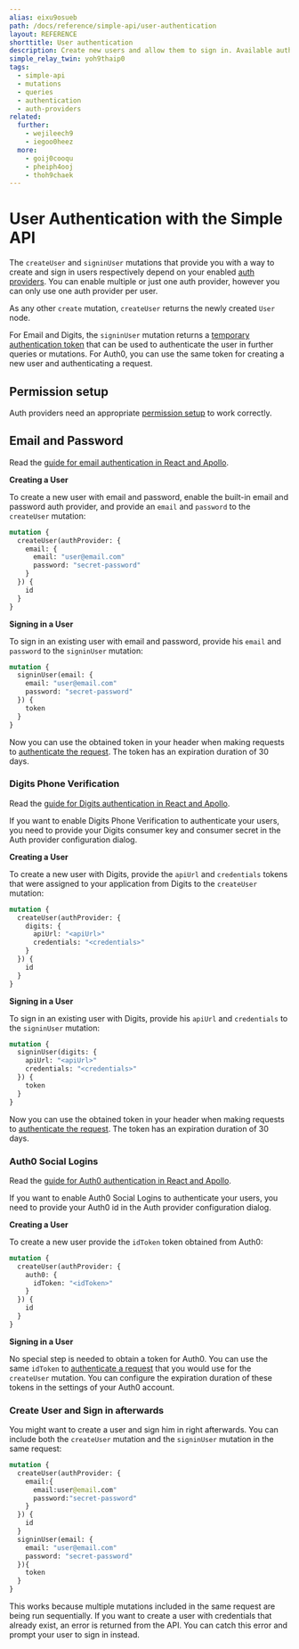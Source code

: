 ```yaml
---
alias: eixu9osueb
path: /docs/reference/simple-api/user-authentication
layout: REFERENCE
shorttitle: User authentication
description: Create new users and allow them to sign in. Available authentication methods are Auth0, Digits and email login, depending on your project setup.
simple_relay_twin: yoh9thaip0
tags:
  - simple-api
  - mutations
  - queries
  - authentication
  - auth-providers
related:
  further:
    - wejileech9
    - iegoo0heez
  more:
    - goij0cooqu
    - pheiph4ooj
    - thoh9chaek
---
```


# User Authentication with the Simple API

The `createUser` and `signinUser` mutations that provide you with a way to create and sign in users respectively depend on your enabled [auth providers](!alias-seimeish6e#authentication-providers). You can enable multiple or just one auth provider, however you can only use one auth provider per user.

As any other `create` mutation, `createUser` returns the newly created `User` node.

For Email and Digits, the `signinUser` mutation returns a [temporary authentication token](!alias-wejileech9) that can be used to authenticate the user in further queries or mutations. For Auth0, you can use the same token for creating a new user and authenticating a request.

## Permission setup

Auth providers need an appropriate [permission setup](!alias-geekae9gah) to work correctly.

## Email and Password

Read the [guide for email authentication in React and Apollo](!alias-oopheesaj9).

**Creating a User**

To create a new user with email and password, enable the built-in email and password auth provider, and provide an `email` and `password` to the `createUser` mutation:

```graphql
mutation {
  createUser(authProvider: {
    email: {
      email: "user@email.com"
      password: "secret-password"
    }
  }) {
    id
  }
}
```

**Signing in a User**

To sign in an existing user with email and password, provide his `email` and `password` to the `signinUser` mutation:

```graphql
mutation {
  signinUser(email: {
    email: "user@email.com"
    password: "secret-password"
  }) {
    token
  }
}
```

Now you can use the obtained token in your header when making requests to [authenticate the request](!alias-wejileech9).
The token has an expiration duration of 30 days.

### Digits Phone Verification

Read the [guide for Digits authentication in React and Apollo](!alias-quohtu9soo).

If you want to enable Digits Phone Verification to authenticate your users, you need to provide your Digits consumer key and consumer secret in the Auth provider configuration dialog.

**Creating a User**

To create a new user with Digits, provide the `apiUrl` and `credentials` tokens that were assigned to your application from Digits to the `createUser` mutation:

```graphql
mutation {
  createUser(authProvider: {
    digits: {
      apiUrl: "<apiUrl>"
      credentials: "<credentials>"
    }
  }) {
    id
  }
}
```

**Signing in a User**

To sign in an existing user with Digits, provide his `apiUrl` and `credentials` to the `signinUser` mutation:

```graphql
mutation {
  signinUser(digits: {
    apiUrl: "<apiUrl>"
    credentials: "<credentials>"
  }) {
    token
  }
}
```

Now you can use the obtained token in your header when making requests to [authenticate the request](!alias-wejileech9).
The token has an expiration duration of 30 days.

### Auth0 Social Logins

Read the [guide for Auth0 authentication in React and Apollo](!alias-pheiph4ooj).

If you want to enable Auth0 Social Logins to authenticate your users, you need to provide your Auth0 id in the Auth provider configuration dialog.

**Creating a User**

To create a new user provide the `idToken` token obtained from Auth0:

```graphql
mutation {
  createUser(authProvider: {
    auth0: {
      idToken: "<idToken>"
    }
  }) {
    id
  }
}
```

**Signing in a User**

No special step is needed to obtain a token for Auth0. You can use the same `idToken` to [authenticate a request](!alias-wejileech9) that you would use for the `createUser` mutation. You can configure the expiration duration of these tokens in the settings of your Auth0 account.

### Create User and Sign in afterwards

You might want to create a user and sign him in right afterwards. You can include both the `createUser` mutation and the `signinUser` mutation in the same request:

```graphql
mutation {
  createUser(authProvider: {
    email:{
      email:user@email.com"
      password:"secret-password"
    }
  }) {
    id
  }
  signinUser(email: {
    email: "user@email.com"
    password: "secret-password"
  }){
    token
  }
}
```

This works because multiple mutations included in the same request are being run sequentially.
If you want to create a user with credentials that already exist, an error is returned from the API. You can catch this error and prompt your user to sign in instead.
